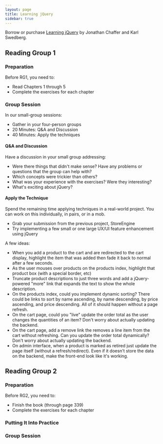 ```yaml
---
layout: page
title: Learning jQuery
sidebar: true
---
```


Borrow or purchase [Learning jQuery](http://www.amazon.com/gp/product/1849516545/ref=as_li_ss_tl?ie=UTF8&camp=1789&creative=390957&creativeASIN=1849516545&linkCode=as2&tag=jumplab-20) by Jonathan Chaffer and Karl Swedberg. 

## Reading Group 1

### Preparation

Before RG1, you need to:

* Read Chapters 1 through 5
* Complete the exercises for each chapter

### Group Session

In our small-group sessions:

* Gather in your four-person groups
* 20 Minutes: Q&A and Discussion
* 40 Minutes: Apply the techniques

#### Q&A and Discussion

Have a discussion in your small group addressing:

* Were there things that didn't make sense? Have any problems or questions that the group can help with?
* Which concepts were trickier than others?
* What was your experience with the exercises? Were they interesting?
* What's exciting about jQuery?

#### Apply the Technique

Spend the remaining time applying techniques in a real-world project. You can work on this individually, in pairs, or in a mob.

* Grab your submission from the previous project, StoreEngine
* Try implementing a few small or one large UX/UI feature enhancement using jQuery

A few ideas:

* When you add a product to the cart and are redirected to the cart display, highlight the item that was added then fade it back to normal after a few seconds.
* As the user mouses over products on the products index, highlight that product box (with a special border, etc)
* Truncate product descriptions to just three words and add a jQuery-powered "more" link that expands the text to show the whole description.
* On the products index, could you implement dynamic sorting? There could be links to sort by name ascending, by name descending, by price ascending, and price descending. All of it should happen without a page refresh.
* On the cart page, could you "live" update the order total as the user changes the quantities of an item? Don't worry about actually updating the backend.
* On the cart page, add a remove link the removes a line item from the cart without refreshing. Can you update the order total dynamically? Don't worry about actually updating the backend.
* On admin interface, when a product is marked as retired just update the page itself (without a refresh/redirect). Even if it doesn't store the data on the backend, make the front-end look like it's working.

## Reading Group 2

### Preparation

Before RG2, you need to:

* Finish the book (through page 339)
* Complete the exercises for each chapter

### Putting It Into Practice

### Group Session
